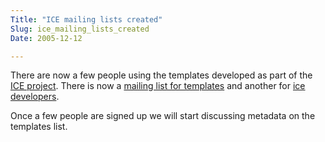 ```yaml
---
Title: "ICE mailing lists created"
Slug: ice_mailing_lists_created
Date: 2005-12-12

---
```

There are now a few people using the templates developed as part of the
[ICE project](http://ice.usq.edu.au). There is now a [mailing list for
templates](http://mailman.usq.edu.au/mailman/listinfo/ice_templates) and
another for [ice
developers](http://mailman.usq.edu.au/mailman/listinfo/ice_dev).

Once a few people are signed up we will start discussing metadata on the
templates list.
